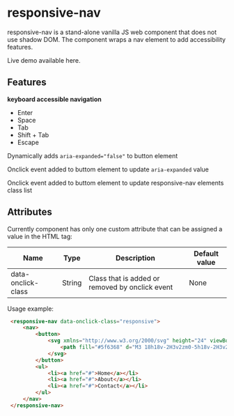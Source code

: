 # responsive-nav

responsive-nav is a stand-alone vanilla JS web component that does not use shadow DOM. The component wraps a nav element to add accessibility features.

Live demo available here.

## Features
**keyboard accessible navigation**
- Enter
- Space
- Tab
- Shift + Tab
- Escape

Dynamically adds `aria-expanded="false"` to button element <br /> 

Onclick event added to buttom element to update `aria-expanded` value <br />

Onclick event added to buttom element to update responsive-nav elements class list

## Attributes


Currently component has only one custom attribute that can be assigned a value in the HTML tag:

Name               |Type     |Description                                      |Default value
-------------------|---------|-------------------------------------------------|--------------
data-onclick-class |String   |Class that is added or removed by onclick event  |None

Usage example:

   ```html
    <responsive-nav data-onclick-class="responsive">
        <nav> 
            <button> 
                <svg xmlns="http://www.w3.org/2000/svg" height="24" viewBox="0 0 24 24" width="24"><path d="M0 0h24v24H0z" fill="none"/>
                    <path fill="#5f6368" d="M3 18h18v-2H3v2zm0-5h18v-2H3v2zm0-7v2h18V6H3z"/>
                </svg>
            </button> 
            <ul>
                <li><a href="#">Home</a></li>
                <li><a href="#">About</a></li>
                <li><a href="#">Contact</a></li>
            </ul>
        </nav>
    </responsive-nav>
   ```
